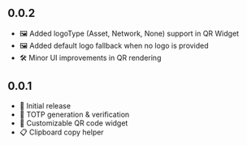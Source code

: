 ## 0.0.2

- 🖼️ Added logoType (Asset, Network, None) support in QR Widget
- 🖼️ Added default logo fallback when no logo is provided
- 🛠️ Minor UI improvements in QR rendering

## 0.0.1

- 🎉 Initial release
- 🔐 TOTP generation & verification
- 📱 Customizable QR code widget
- 📋 Clipboard copy helper
